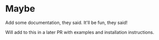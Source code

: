 # Maybe

Add some documentation, they said. It'll be fun, they said!

Will add to this in a later PR with examples and installation instructions.